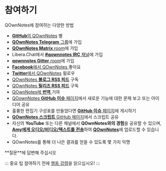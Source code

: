 # 참여하기

QOwnNotes에 참여하는 다양한 방법

- [**GitHub**의 QOwnNotes](https://github.com/pbek/QOwnNotes) 별
- [**QOwnNotes Telegram** 그룹](https://t.me/QOwnNotes)에 가입
- [**QOwnNotes Matrix** room](https://matrix.to/#/#qownnotes:matrix.org)에 가입
- Libera.Chat에서 [**#qownnotes IRC** 채널](https://web.libera.chat/#qownnotes)에 가입
- [**qownnotes Gitter** room](https://gitter.im/qownnotes/qownnotes)에 가입
- [**Facebook**에서 QOwnNotes ](https://www.facebook.com/QOwnNotes/)좋아요
- [**Twitter**에서 QOwnNotes](https://twitter.com/QOwnNotes) 필로우
- [QOwnNotes **블로그 RSS 피드**](https://feeds.feedburner.com/QOwnNotesBlog) 구독
- [QOwnNotes **릴리즈 RSS 피드**](https://feeds.feedburner.com/QOwnNotesReleases) 구독
- [QOwnNotes에 **번역** ](translation.md)기여
- [QOownNotes **GitHub 이슈** 페이지](https://github.com/pbek/QOwnNotes/issues)에서 새로운 기능에 대한 문제 보고 또는 아이디어 공유
- 훌륭한 편집기 구성표를 만들었다면 [**GitHub 이슈** 페이지](https://github.com/pbek/QOwnNotes/issues)에 게시하기
- [**QOwnNotes 스크립트** GitHub 페이지](https://github.com/qownnotes/scripts)에서 스크립트 공유
- 자신의 **YouTube** 또는 다른 채널에서 **QOwnNotes와의 경험**을 공유할 수 있으며, [**Amy에게 오디오/비디오/텍스트를 전송**](mailto:amydoralang@aol.de)하여 [**QOwnNotes**](https://www.youtube.com/channel/UC6Xpk_B1MFfvhBCsH_MrOEw/videos)에 업로드할 수 있습니다.
- QOwnNotes를 통해 더 나은 결과를 얻을 수 있도록 몇 가지 익명

**질문</a>**에 답변해 주십시오</li> </ul> 
  
  ::: 중요 팁 참여하기 전에 [행동 강령](./code-of-conduct.md)을 읽으십시오! :::

